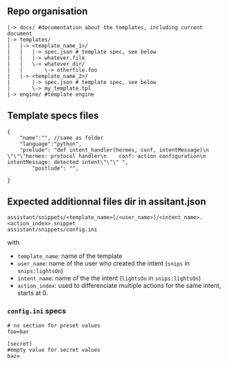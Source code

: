 ## Repo organisation
```
|-> docs/ #documentation about the templates, including current document
|-> templates/ 
|   |-> <template_name_1>/
|   |   |-> spec.json # template spec, see below
|   |   |-> whatever.file 
|   |   \-> whatever_dir/
|   |       \-> otherfile.foo
|   |-> <template_name_2>/
|       |-> spec.json # template spec, see below
|       \-> my_template.tpl
|-> engine/ #template engine
```

## Template specs files
```
{
	"name":"", //same as folder
	"language":"python",
	"prelude": "def intent_handler(hermes, conf, intentMessage)\n    \"\"\"hermes: protocol handler\n    conf: action configuration\n    intentMessage: detected intent\"\"\" ",
        "postlude": "",

}
```

## Expected additionnal files dir in assitant.json
```
assistant/snippets/<template_name>[/<user_name>]/<intent_name>.<action_index>.snippet
assistant/snippets/config.ini
```
with 

 - `template_name`: name of the template
 - `user_name`: name of the user who created the intent (`snips` in `snips:lightsOn`)
 - `intent_name`: name of the the intent (`lightsOn` in `snips:lightsOn`)
 - `action_index`: used to differenciate multiple actions for the same intent, starts at 0. 


### `config.ini` specs
```
# no section for preset values
foo=bar

[secret]
#empty value for secret values
baz=
```

